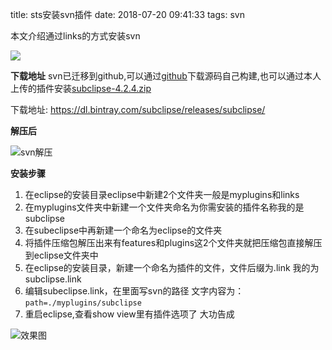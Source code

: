 title: sts安装svn插件
date: 2018-07-20 09:41:33
tags: svn

本文介绍通过links的方式安装svn

![](http://arukas-blog.nos-eastchina1.126.net/assets/images/2018/07/20/64f020e8-c91c-49e9-8f74-c500c952091a.jpeg)

**下载地址**
svn已迁移到github,可以通过[github](https://github.com/subclipse/subclipse)下载源码自己构建,也可以通过本人上传的插件安装[subclipse-4.2.4.zip](http://arukas-blog.nos-eastchina1.126.net/assets/images/2018/07/20/subclipse-4.2.4.zip)

下载地址: https://dl.bintray.com/subclipse/releases/subclipse/

**解压后**

![svn解压](http://arukas-blog.nos-eastchina1.126.net/assets/images/2018/07/20/7898dde9-19ed-40ee-aa2e-ad1fbacd6f47.png)

<!--more-->

**安装步骤**

1. 在eclipse的安装目录eclipse中新建2个文件夹一般是myplugins和links
2. 在myplugins文件夹中新建一个文件夹命名为你需安装的插件名称我的是subclipse
3. 在subeclipse中再新建一个命名为eclipse的文件夹
4. 将插件压缩包解压出来有features和plugins这2个文件夹就把压缩包直接解压到eclipse文件夹中
5. 在eclipse的安装目录，新建一个命名为插件的文件，文件后缀为.link  我的为subclipse.link
6. 编辑subeclipse.link，在里面写svn的路径  文字内容为：``path=./myplugins/subclipse``
7. 重启eclipse,查看show view里有插件选项了   大功告成

![效果图](http://arukas-blog.nos-eastchina1.126.net/assets/images/2018/07/20/769ab8e7-e498-4684-b7ee-3cf6ceff35fb.png)
